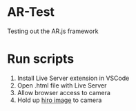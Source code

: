 # AR-Test
Testing out the AR.js framework

# Run scripts
1. Install Live Server extension in VSCode
2. Open .html file with Live Server
3. Allow browser access to camera
4. Hold up [hiro image](https://raw.githubusercontent.com/AR-js-org/AR.js/master/data/images/hiro.png) to camera

